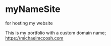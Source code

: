# myNameSite
for hosting my website

This is my portfolio with a custom domain name; https://michaelmccosh.com


